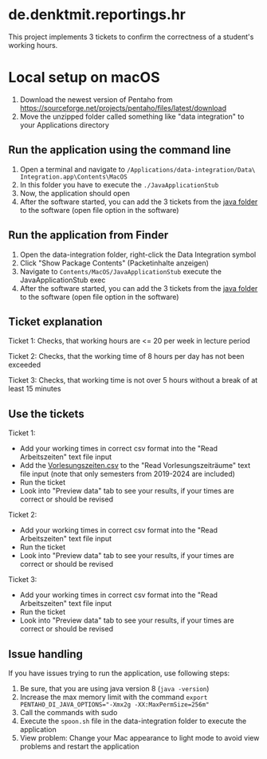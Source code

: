 # de.denktmit.reportings.hr

This project implements 3 tickets to confirm the correctness of a student's working hours.

# Local setup on macOS

1. Download the newest version of Pentaho from https://sourceforge.net/projects/pentaho/files/latest/download
2. Move the unzipped folder called something like "data integration" to your Applications directory

## Run the application using the command line

1. Open a terminal and navigate to `/Applications/data-integration/Data\ Integration.app\Contents\MacOS`
2. In this folder you have to execute the `./JavaApplicationStub`
3. Now, the application should open
4. After the software started, you can add the 3 tickets from the [java folder](src/main/java) to the software (open
   file option in the software)

## Run the application from Finder

1. Open the data-integration folder, right-click the Data Integration symbol
2. Click "Show Package Contents" (Packetinhalte anzeigen)
3. Navigate to `Contents/MacOS/JavaApplicationStub` execute the JavaApplicationStub exec
4. After the software started, you can add the 3 tickets from the [java folder](src/main/java) to the software (open
   file option in the software)

## Ticket explanation

Ticket 1: Checks, that working hours are <= 20 per week in lecture period

Ticket 2: Checks, that the working time of 8 hours per day has not been exceeded

Ticket 3: Checks, that working time is not over 5 hours without a break of at least 15 minutes

## Use the tickets

Ticket 1:

- Add your working times in correct csv format into the "Read Arbeitszeiten" text file input
- Add the [Vorlesungszeiten.csv](src/main/resources/Vorlesungszeiten.csv) to the "Read Vorlesungszeiträume" text file
  input (note that only semesters from 2019-2024 are included)
- Run the ticket
- Look into "Preview data" tab to see your results, if your times are correct or should be revised

Ticket 2:
- Add your working times in correct csv format into the "Read Arbeitszeiten" text file input
- Run the ticket
- Look into "Preview data" tab to see your results, if your times are correct or should be revised

Ticket 3:
- Add your working times in correct csv format into the "Read Arbeitszeiten" text file input
- Run the ticket
- Look into "Preview data" tab to see your results, if your times are correct or should be revised

## Issue handling

If you have issues trying to run the application, use following steps:

1. Be sure, that you are using java version 8 (`java -version`)
2. Increase the max memory limit with the command
   `export PENTAHO_DI_JAVA_OPTIONS="-Xmx2g -XX:MaxPermSize=256m"`
3. Call the commands with sudo
4. Execute the `spoon.sh` file in the data-integration folder to execute the application
5. View problem: Change your Mac appearance to light mode to avoid view problems and restart the application